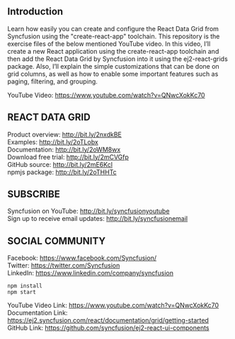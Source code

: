 ## Introduction
Learn how easily you can create and configure the React Data Grid from Syncfusion using the "create-react-app" toolchain.
This repository is the exercise files of the below mentioned YouTube video. In this video, I’ll create a new React application using the create-react-app toolchain and then add the React Data Grid by Syncfusion into it using the ej2-react-grids package. Also, I’ll explain the simple customizations that can be done on grid columns, as well as how to enable some important features such as paging, filtering, and grouping.

YouTube Video: https://www.youtube.com/watch?v=QNwcXokKc70

REACT DATA GRID
------------------
Product overview: http://bit.ly/2nxdkBE
<br/>Examples: http://bit.ly/2oTLobx
<br/>Documentation: http://bit.ly/2oWM8wx
<br/>Download free trial: http://bit.ly/2mCVGfp
<br/>GitHub source: http://bit.ly/2mE6Kcl
<br/>npmjs package: http://bit.ly/2oTHHTc

SUBSCRIBE
----------
Syncfusion on YouTube: http://bit.ly/syncfusionyoutube
<br/>Sign up to receive email updates: http://bit.ly/syncfusionemail

SOCIAL COMMUNITY
-------------
Facebook: https://www.facebook.com/Syncfusion/ 
<br/>Twitter: https://twitter.com/Syncfusion
<br/>LinkedIn: https://www.linkedin.com/company/syncfusion

```
npm install
npm start
```
YouTube Video Link: https://www.youtube.com/watch?v=QNwcXokKc70
<br/>Documentation Link: https://ej2.syncfusion.com/react/documentation/grid/getting-started
<br/>GitHub Link: https://github.com/syncfusion/ej2-react-ui-components